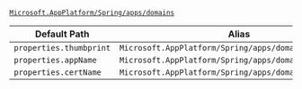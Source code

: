 [`Microsoft.AppPlatform/Spring/apps/domains`](https://docs.microsoft.com/en-us/azure/templates/microsoft.appplatform/spring/apps/domains)

| Default Path | Alias |
|---|---|
| `properties.thumbprint` | `Microsoft.AppPlatform/Spring/apps/domains/thumbprint` |
| `properties.appName` | `Microsoft.AppPlatform/Spring/apps/domains/appName` |
| `properties.certName` | `Microsoft.AppPlatform/Spring/apps/domains/certName` |

